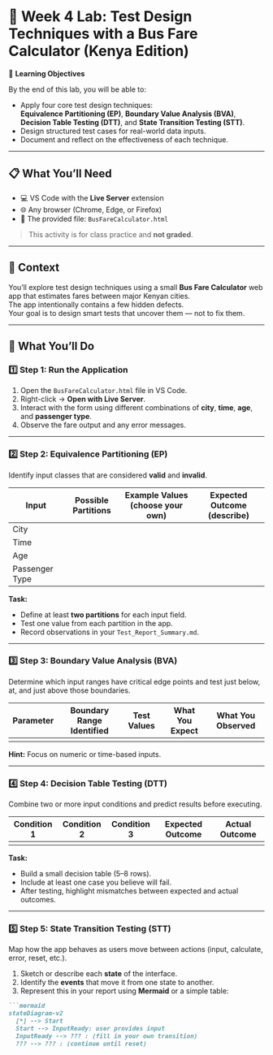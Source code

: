 # 🧪 Week 4 Lab: Test Design Techniques with a Bus Fare Calculator (Kenya Edition)

🎯 **Learning Objectives**

By the end of this lab, you will be able to:

- Apply four core test design techniques:  
  **Equivalence Partitioning (EP)**, **Boundary Value Analysis (BVA)**, **Decision Table Testing (DTT)**, and **State Transition Testing (STT)**.  
- Design structured test cases for real-world data inputs.  
- Document and reflect on the effectiveness of each technique.

---

## 📋 **What You’ll Need**

- 💻 VS Code with the **Live Server** extension  
- 🌐 Any browser (Chrome, Edge, or Firefox)  
- 📁 The provided file: `BusFareCalculator.html`  

> This activity is for class practice and **not graded**.

---

## 🧩 **Context**

You’ll explore test design techniques using a small **Bus Fare Calculator** web app that estimates fares between major Kenyan cities.  
The app intentionally contains a few hidden defects.  
Your goal is to design smart tests that uncover them — not to fix them.

---

## 🧪 **What You’ll Do**

### 1️⃣ Step 1: Run the Application
1. Open the `BusFareCalculator.html` file in VS Code.  
2. Right-click → **Open with Live Server**.  
3. Interact with the form using different combinations of **city**, **time**, **age**, and **passenger type**.  
4. Observe the fare output and any error messages.

---

### 2️⃣ Step 2: Equivalence Partitioning (EP)
Identify input classes that are considered **valid** and **invalid**.

| Input | Possible Partitions | Example Values (choose your own) | Expected Outcome (describe) |
|-------|---------------------|----------------------------------|-----------------------------|
| City |                     |                                  |                             |
| Time |                     |                                  |                             |
| Age  |                     |                                  |                             |
| Passenger Type |           |                                  |                             |

**Task:**  
- Define at least **two partitions** for each input field.  
- Test one value from each partition in the app.  
- Record observations in your `Test_Report_Summary.md`.

---

### 3️⃣ Step 3: Boundary Value Analysis (BVA)
Determine which input ranges have critical edge points and test just below, at, and just above those boundaries.

| Parameter | Boundary Range Identified | Test Values | What You Expect | What You Observed |
|------------|--------------------------|--------------|-----------------|-------------------|
|            |                          |              |                 |                   |

**Hint:** Focus on numeric or time-based inputs.

---

### 4️⃣ Step 4: Decision Table Testing (DTT)
Combine two or more input conditions and predict results before executing.

| Condition 1 | Condition 2 | Condition 3 | Expected Outcome | Actual Outcome |
|--------------|--------------|--------------|------------------|----------------|
|              |              |              |                  |                |

**Task:**  
- Build a small decision table (5–8 rows).  
- Include at least one case you believe will fail.  
- After testing, highlight mismatches between expected and actual outcomes.

---

### 5️⃣ Step 5: State Transition Testing (STT)
Map how the app behaves as users move between actions (input, calculate, error, reset, etc.).

1. Sketch or describe each **state** of the interface.  
2. Identify the **events** that move it from one state to another.  
3. Represent this in your report using **Mermaid** or a simple table:

```markdown
```mermaid
stateDiagram-v2
  [*] --> Start
  Start --> InputReady: user provides input
  InputReady --> ??? : (fill in your own transition)
  ??? --> ??? : (continue until reset)
